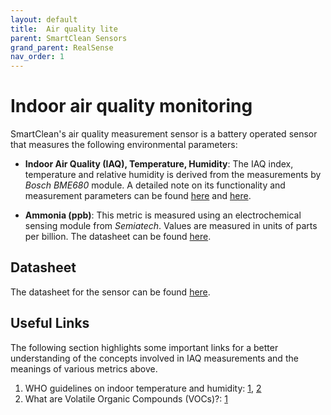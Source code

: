 ```yaml
---
layout: default
title:  Air quality lite
parent: SmartClean Sensors
grand_parent: RealSense
nav_order: 1
---
```

# Indoor air quality monitoring
SmartClean's air quality measurement sensor is a battery operated sensor that measures the following environmental parameters:

- **Indoor Air Quality (IAQ), Temperature, Humidity**: The IAQ index, temperature and relative humidity is derived from the measurements by *Bosch BME680* module.
A detailed note on its functionality and measurement parameters can be found [here](https://www.bosch-sensortec.com/media/boschsensortec/downloads/datasheets/bst-bme680-ds001.pdf) and [here](https://www.bosch-sensortec.com/media/boschsensortec/downloads/application_notes_1/bst-bme680-an014.pdf).

- **Ammonia (ppb)**: This metric is measured using an electrochemical sensing module from *Semiatech*. Values are measured in units of parts per billion.
The datasheet can be found [here](https://www.smartclean.io/matrix/pdfs/WCAirQualitySensor_ENv4.pdf).

## Datasheet
The datasheet for the sensor can be found [here](https://www.smartclean.io/matrix/pdfs/DATASHEET_AQ-BT-2109.pdf).

## Useful Links
The following section highlights some important links for a better understanding of the concepts involved in IAQ measurements and the meanings of various metrics above.
1. WHO guidelines on indoor temperature and humidity: [1](https://www.euro.who.int/__data/assets/pdf_file/0003/78636/Damp_Mould_Brochure.pdf), [2](https://www.euro.who.int/__data/assets/pdf_file/0017/43325/E92645.pdf)
2. What are Volatile Organic Compounds (VOCs)?: [1](https://www.epa.gov/indoor-air-quality-iaq/technical-overview-volatile-organic-compounds)
